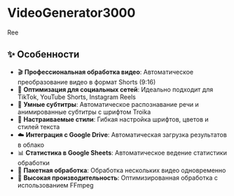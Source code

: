 # VideoGenerator3000
Ree

## ✨ Особенности

- 🎬 **Профессиональная обработка видео**: Автоматическое преобразование видео в формат Shorts (9:16)
- 📱 **Оптимизация для социальных сетей**: Идеально подходит для TikTok, YouTube Shorts, Instagram Reels
- 🎯 **Умные субтитры**: Автоматическое распознавание речи и анимированные субтитры с шрифтом Troika
- 🎨 **Настраиваемые стили**: Гибкая настройка шрифтов, цветов и стилей текста
- ☁️ **Интеграция с Google Drive**: Автоматическая загрузка результатов в облако
- 📊 **Статистика в Google Sheets**: Автоматическое ведение статистики обработки
- 🔄 **Пакетная обработка**: Обработка нескольких видео одновременно
- 🚀 **Высокая производительность**: Оптимизированная обработка с использованием FFmpeg
